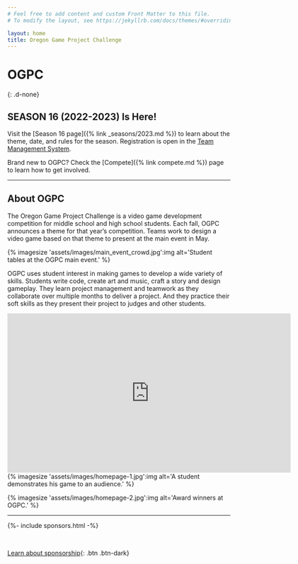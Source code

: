 ```yaml
---
# Feel free to add content and custom Front Matter to this file.
# To modify the layout, see https://jekyllrb.com/docs/themes/#overriding-theme-defaults

layout: home
title: Oregon Game Project Challenge
---
```


# OGPC
{: .d-none}

## SEASON 16 (2022-2023) Is Here!

Visit the [Season 16 page]({% link _seasons/2023.md %}) to learn about the theme, date, and rules
for the season. Registration is open in the [Team Management System](https://tms.ogpc.info/).

Brand new to OGPC? Check the [Compete]({% link compete.md %}) page to learn how to get involved.

---

## About OGPC

The Oregon Game Project Challenge is a video game development competition for middle school
and high school students. Each fall, OGPC announces a theme for that year’s competition. Teams
work to design a video game based on that theme to present at the main event in May.

{% imagesize 'assets/images/main_event_crowd.jpg':img alt='Student tables at the OGPC main event.' %}

OGPC uses student interest in making games to develop a wide variety of skills. Students write
code, create art and music, craft a story and design gameplay. They learn project management
and teamwork as they collaborate over multiple months to deliver a project. And they practice
their soft skills as they present their project to judges and other students.

<iframe class="yt-embed" width="640" height="360" src="https://www.youtube.com/embed/gr80Z8WEiys" title="What Is OGPC" frameborder="0" allow="accelerometer; autoplay; clipboard-write; encrypted-media; gyroscope; picture-in-picture" allowfullscreen></iframe>

<div class="imagegroup" markdown="1">
{% imagesize 'assets/images/homepage-1.jpg':img alt='A student demonstrates his game to an audience.' %}

{% imagesize 'assets/images/homepage-2.jpg':img alt='Award winners at OGPC.' %}
</div>

---

{%- include sponsors.html -%}

&nbsp;

[Learn about sponsorship](support){: .btn .btn-dark}